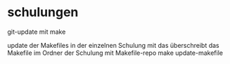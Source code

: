 # schulungen

git-update mit
	make

update der Makefiles in der einzelnen Schulung mit
das überschreibt das Makefile im Ordner der Schulung mit Makefile-repo
	make update-makefile

